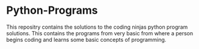# Python-Programs
This repositry contains the solutions to the coding ninjas python program solutions.
This contains the programs from very basic from where a person begins coding and learns some basic concepts of programming.
